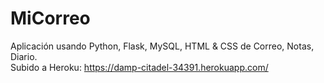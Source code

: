 # MiCorreo
Aplicación usando Python, Flask, MySQL, HTML & CSS de Correo, Notas, Diario.
<br>Subido a Heroku: https://damp-citadel-34391.herokuapp.com/
